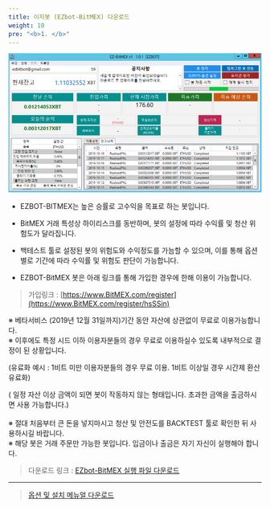 ```yaml
---
title: 이지봇 (EZbot-BitMEX) 다운로드
weight: 10
pre: "<b>1. </b>"
---
```


![](/picture/EZBITMEX1.png?width=100%&height=50%)

- EZBOT-BITMEX는 높은 승률로 고수익을 목표로 하는 봇입니다.

- BitMEX 거래 특성상 하이리스크를 동반하며, 봇의 설정에 따라 수익률 및 청산 위험도가 달라집니다.

- 백테스트 툴로 설정된 봇의 위험도와 수익정도를 가늠할 수 있으며, 이를 통해 옵션별로 기간에 따라 수익률 및 위험도 판단이 가능합니다.

- EZBOT-BitMEX 봇은 아래 링크를 통해 가입한 경우에 한해 이용이 가능합니다.

> 가입링크 : [https://www.BitMEX.com/register](https://www.BitMEX.com/register/hsSSin)

※ 베타서비스 (2019년 12월 31일까지)기간 동안 자산에 상관없이 무료로 이용가능합니다.</br>
※ 이후에도 특정 시드 이하 이용자분들의 경우 무료로 이용하실수 있도록 내부적으로 결정이 된 상황입니다.

(유료화 예시 : 1비트 미만 이용자분들의 경우 무료 이용. 1비트 이상일 경우 시간제 환산 유료화)
​

( 일정 자산 이상 금액이 되면 봇이 작동하지 않는 형태입니다. 초과한 금액을 출금하시면 사용 가능합니다.) </br></br>
※ 절대 처음부터 큰 돈을 넣지마시고 청산 및 안전도를 BACKTEST 툴로 확인한 뒤 사용하시길 바랍니다.</br>
※ 해당 봇은 거래 주문만 가능한 봇입니다. 입금이나 출금은 자기 자신이 실행해야 합니다. 

> 다운로드 링크 : [EZbot-BitMEX 실행 파일 다운로드](http://www.ezbot24.com/shorturl/VPH6UI55AI0GV)

---

> [옵션 및 설치 메뉴얼 다운로드](https://github.com/ezbotTNT/ezbotTNT.github.io/raw/develop/content/manual%20down/EZ-BitMEX_Manual.pdf)


